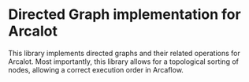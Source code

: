 # Directed Graph implementation for Arcalot

This library implements directed graphs and their related operations for Arcalot. Most importantly, this library allows for a topological sorting of nodes, allowing a correct execution order in Arcaflow.